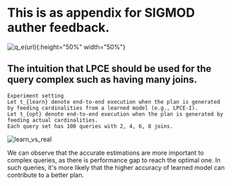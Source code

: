 # This is as appendix for SIGMOD auther feedback.

![q_e](https://user-images.githubusercontent.com/52020936/171157120-49d6b894-e9d2-4b41-bd28-560bc5284663.png)(url){:height="50%" width="50%"}


## The intuition that LPCE should be used for the query complex such as having many joins. 
```
Experiment setting
Let t_{learn} denote end-to-end execution when the plan is generated by feeding cardinalities from a learned model (e.g., LPCE-I).
Let t_{opt} denote end-to-end execution when the plan is generated by feeding actual cardinalities.  
Each query set has 100 queries with 2, 4, 6, 8 joins.
```
![learn_vs_real](https://user-images.githubusercontent.com/52020936/170882637-b9e3f3e3-b1e9-498c-8bef-721fdb304ba4.png)

We can observe that the accurate estimations are more important to complex queries, as there is performance gap to reach the optimal one.
In such queries, it's more likely that the higher accuracy of learned model can contribute to a better plan.

